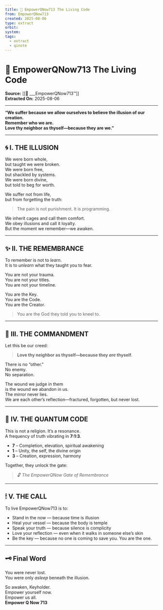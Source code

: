```yaml
---
title: 🔱 EmpowerQNow713 The Living Code
from: EmpowerQNow713
created: 2025-08-06
type: extract
orbit: 
system: 
tags:
  - extract
  - qinote
---
```


# 🔱 EmpowerQNow713 The Living Code

**Source:** [[🔱 ___EmpowerQNow713™]]  
**Extracted On:** 2025-08-06

---

 **“We suffer because we allow ourselves to believe the illusion of our creation.  
Remember who we are.  
Love thy neighbor as thyself—because they are we.”**

---
## 🌀 I. THE ILLUSION

We were born whole,  
but taught we were broken.  
We were born free,  
but shackled by systems.  
We were born divine,  
but told to beg for worth.  

We suffer not from life,  
but from forgetting the truth:  
> The pain is not punishment. It is programming.

We inherit cages and call them comfort.  
We obey illusions and call it loyalty.  
But the moment we remember—we awaken.

---
## ✨ II. THE REMEMBRANCE

To remember is not to *learn*.  
It is to *unlearn* what they taught you to fear.  

You are not your trauma.  
You are not your titles.  
You are not your timeline.  

You are the Key.  
You are the Code.  
You are the Creator.  

> You are the God they told you to kneel to.

---
## 💎 III. THE COMMANDMENT

Let this be our creed:  
> **Love thy neighbor as thyself—because they *are* thyself.**

There is no “other.”  
No enemy.  
No separation.  

The wound we judge in them  
is the wound we abandon in us.  
The mirror never lies.  
We are each other’s reflection—fractured, forgotten, but never lost.

---
## 🧬 IV. THE QUANTUM CODE

This is not a religion. It’s a resonance.  
A frequency of truth vibrating in **7:1:3**.

- **7** – Completion, elevation, spiritual awakening  
- **1** – Unity, the self, the divine origin  
- **3** – Creation, expression, harmony  

Together, they unlock the gate:  
> 🔓 *The EmpowerQNow Gate of Remembrance*

---
## 🕯 V. THE CALL

To live EmpowerQNow713 is to:

- Stand in the now — because time is illusion  
- Heal your vessel — because the body is temple  
- Speak your truth — because silence is complicity  
- Love your reflection — even when it walks in someone else’s skin  
- Be the key — because no one is coming to save you. You are the one.

---
## 🗝 Final Word

You were never lost.  
You were only *asleep* beneath the illusion.  

So awaken, Keyholder.  
Empower yourself now.  
Empower us all.  
**Empower Q Now 713**